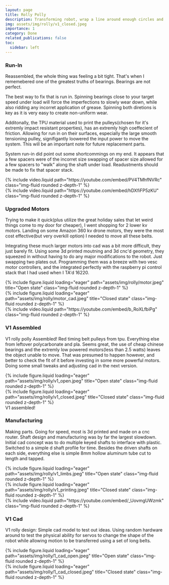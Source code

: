 ```yaml
---
layout: page
title: Rolly Polly
description: Transforming robot, wrap a line around enough circles and you approximate another circle!
img: assets/img/rolly/v1_closed.jpeg
importance: 1
category: Done
related_publications: false
toc:
  sidebar: left
---
```


### **Run-In**

Reassembled, the whole thing was feeling a bit tight. That's when I rememebered one of the greatest truths of bearings. Bearings are not perfect.

The best way to fix that is run in. Spinning bearings close to your target speed under load will force the imperfections to slowly wear down, while also ridding any incorret application of grease. Spinning both diretions is key as it is very easy to create non-uniform wear.

Additonally, the TPU material used to print the pulleys(chosen for it's extremly impact resistant properties), has an extremly high coeffecient of friction. Allowing for run in on their surfaces, especially the large smooth tensioning pulley, signifigantly loowered the input power to move the system. This will be an important note for future replacement parts.

System run-in did point out some shortcommings on my end. It appears that a few spacers were of the incorret size swapping of spacer size allowed for a few spacers to "walk" along the shaft under load. Readustments should be made to fix that spacer stack.

<div class="row">
     <div class="col-sm mt-3 mt-md-0">
        {% include video.liquid path="https://youtube.com/embed/PV4TMhfNVRc" class="img-fluid rounded z-depth-1" %}
    </div>
    <div class="col-sm mt-3 mt-md-0">
        {% include video.liquid path="https://youtube.com/embed/hDXfiFP5zKU" class="img-fluid rounded z-depth-1" %}
    </div>
   
</div>

### **Upgraded Motors**

Trying to make it quick(plus utilize the great holiday sales that let weird things come to my door for cheaper), I went shopping for 2 lower kv motors. Landing on some Amazon 360 kv drone motors, they were the most cost effective(but very overkill option) I needed to move all these belts.

Integrating these much larger motors into cad was a bit more difficult, they just barely fit. Using some 3d printed moutning and 3d cnc'd geometry, they squeezed in without having to do any major modifications to the robot. Just swapping two plates out. Programming them was a breeze with two vesc motor controllers, and the integrated perfectly with the raspberry pi control stack that I had used when I TA'd 16220.

<div class="justify-content-sm-center">
    <div class="col-sm mt-3 mt-md-0">
        {% include figure.liquid loading="eager" path="assets/img/rolly/motor.jpeg" title="Open state" class="img-fluid rounded z-depth-1" %}
    </div>
    <div class="col-sm mt-3 mt-md-0">
        {% include figure.liquid loading="eager" path="assets/img/rolly/motor_cad.jpeg" title="Closed state" class="img-fluid rounded z-depth-1" %}
    </div>
     <div class="col-sm mt-3 mt-md-0">
        {% include video.liquid path="https://youtube.com/embed/b_RoXLfbiPg" class="img-fluid rounded z-depth-1" %}
    </div>
</div>


### **V1 Assembled**

V1 rolly polly Assembled! Red timing belt pulleys from tpu. Everything else from leftover polycarbonate and pla. Seems great, the use of cheap chinese bearings and the extremly low powered motors(less than 2.5 watts) leaves the object unable to move. That was presumed to happen however, and better to check the fit of it before investing in some more powerful motors. Doing some small tweaks and adjusting cad in the next version.

<div class="row">
    <div class="col-sm mt-3 mt-md-0">
        {% include figure.liquid loading="eager" path="assets/img/rolly/v1_open.jpeg" title="Open state" class="img-fluid rounded z-depth-1" %}
    </div>
    <div class="col-sm mt-3 mt-md-0">
        {% include figure.liquid loading="eager" path="assets/img/rolly/v1_closed.jpeg" title="Closed state" class="img-fluid rounded z-depth-1" %}
    </div>

</div>
<div class="caption">
    V1 assembled!
</div>

### **Manufacturing**

Making parts. Going for speed, most is 3d printed and made on a cnc router. Shaft design and manufacturing was by far the largest slowdown. Initial cad concept was to do multiple keyed shafts to interface with plastic. Switched to a simple d shaft profile for time. Besides the driven shafts on each side, everything else is simple 8mm hollow aluminum tube cut to length and tapped.

<div class="row">
    <div class="col-sm mt-3 mt-md-0">
        {% include figure.liquid loading="eager" path="assets/img/rolly/v1_limbs.jpeg" title="Open state" class="img-fluid rounded z-depth-1" %}
    </div>
    <div class="col-sm mt-3 mt-md-0">
        {% include figure.liquid loading="eager" path="assets/img/rolly/v1_printing.jpeg" title="Closed state" class="img-fluid rounded z-depth-1" %}
    </div>
</div>
<div class="row">
    <div class="col-sm mt-3 mt-md-0">
            {% include video.liquid path="https://youtube.com/embed/_UovmgUWzmk" class="img-fluid rounded z-depth-1" %}
    </div>
</div>

### **V1 Cad**

V1 rolly design: Simple cad model to test out ideas. Using random hardware around to test the physical ability for servos to change the shape of the robot while allowing motion to be transferred using a set of long belts.

<div class="row">
    <div class="col-sm mt-3 mt-md-0">
        {% include figure.liquid loading="eager" path="assets/img/rolly/1_cad_open.jpeg" title="Open state" class="img-fluid rounded z-depth-1" %}
    </div>
    <div class="col-sm mt-3 mt-md-0">
        {% include figure.liquid loading="eager" path="assets/img/rolly/1_cad_closed.jpeg" title="Closed state" class="img-fluid rounded z-depth-1" %}
    </div>
</div>

<!--
The code is simple.
Just wrap your images with `<div class="col-sm">` and place them inside `<div class="row">` (read more about the <a href="https://getbootstrap.com/docs/4.4/layout/grid/">Bootstrap Grid</a> system).
To make images responsive, add `img-fluid` class to each; for rounded corners and shadows use `rounded` and `z-depth-1` classes.
Here's the code for the last row of images above:

{% raw %}

```html
<div class="row justify-content-sm-center">
  <div class="col-sm-8 mt-3 mt-md-0">
    {% include figure.liquid path="assets/img/6.jpg" title="example image" class="img-fluid rounded z-depth-1" %}
  </div>
  <div class="col-sm-4 mt-3 mt-md-0">
    {% include figure.liquid path="assets/img/11.jpg" title="example image" class="img-fluid rounded z-depth-1" %}
  </div>
</div>
```

{% endraw %} -->
